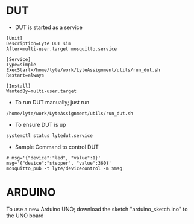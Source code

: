 
# DUT
- DUT is started as a service
```
[Unit]
Description=Lyte DUT sim
After=multi-user.target mosquitto.service

[Service]
Type=simple
ExecStart=/home/lyte/work/LyteAssignment/utils/run_dut.sh
Restart=always

[Install]
WantedBy=multi-user.target
```
- To run DUT manually; just run
```
/home/lyte/work/LyteAssignment/utils/run_dut.sh
```
- To ensure DUT is up
```
systemctl status lytedut.service
```
- Sample Command to control DUT
```
# msg='{"device":"led", "value":1}'
msg='{"device":"stepper", "value":360}'
mosquitto_pub -t lyte/devicecontrol -m $msg
```

# ARDUINO
To use a new Arduino UNO; download the sketch "arduino_sketch.ino" to the UNO board
